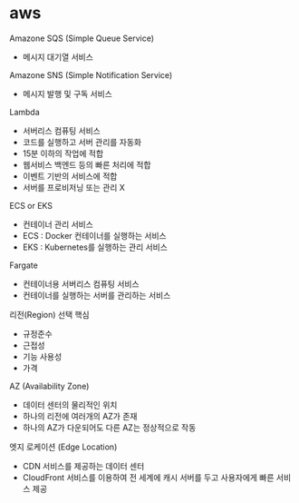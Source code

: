 # aws

Amazone SQS (Simple Queue Service)
  - 메시지 대기열 서비스

Amazone SNS (Simple Notification Service)
  - 메시지 발행 및 구독 서비스

Lambda
  - 서버리스 컴퓨팅 서비스
  - 코드를 실행하고 서버 관리를 자동화
  - 15분 이하의 작업에 적합
  - 웹서비스 백엔드 등의 빠른 처리에 적합
  - 이벤트 기반의 서비스에 적합
  - 서버를 프로비저닝 또는 관리 X

ECS or EKS
  - 컨테이너 관리 서비스
  - ECS : Docker 컨테이너를 실행하는 서비스
  - EKS : Kubernetes를 실행하는 관리 서비스

Fargate
  - 컨테이너용 서버리스 컴퓨팅 서비스
  - 컨테이너를 실행하는 서버를 관리하는 서비스

리전(Region) 선택 핵심  
  - 규정준수
  - 근접성
  - 기능 사용성 
  - 가격

AZ (Availability Zone)
  - 데이터 센터의 물리적인 위치
  - 하나의 리전에 여러개의 AZ가 존재
  - 하나의 AZ가 다운되어도 다른 AZ는 정상적으로 작동

엣지 로케이션 (Edge Location)
  - CDN 서비스를 제공하는 데이터 센터
  - CloudFront 서비스를 이용하여 전 세계에 캐시 서버를 두고 사용자에게 빠른 서비스 제공














